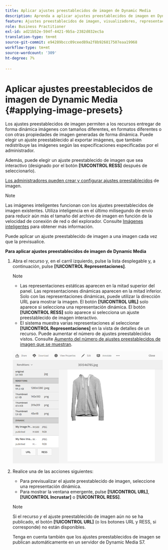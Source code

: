```yaml
---
title: Aplicar ajustes preestablecidos de imagen de Dynamic Media
description: Aprenda a aplicar ajustes preestablecidos de imagen en Dynamic Media.
feature: Ajustes preestablecidos de imagen, visualizadores, representaciones
role: Business Practitioner
exl-id: ad21b52e-594f-4421-9b5a-2382d032ec5a
translation-type: tm+mt
source-git-commit: e94289bccc09ceed89a2f8b926817507eaa19968
workflow-type: tm+mt
source-wordcount: '309'
ht-degree: 7%

---
```


# Aplicar ajustes preestablecidos de imagen de Dynamic Media {#applying-image-presets}

Los ajustes preestablecidos de imagen permiten a los recursos entregar de forma dinámica imágenes con tamaños diferentes, en formatos diferentes o con otras propiedades de imagen generadas de forma dinámica. Puede elegir un ajuste preestablecido al exportar imágenes, que también redistribuye las imágenes según las especificaciones especificadas por el administrador.

Además, puede elegir un ajuste preestablecido de imagen que sea interactivo (designado por el botón **[!UICONTROL RESS]** después de seleccionarlo).

[Los administradores pueden crear y configurar ajustes preestablecidos](managing-image-presets.md) de imagen.

>[!NOTE]
>
>Las imágenes inteligentes funcionan con los ajustes preestablecidos de imagen existentes. Utiliza inteligencia en el último milisegundo de envío para reducir aún más el tamaño del archivo de imagen en función de la velocidad de conexión de red o del explorador. Consulte [Imágenes inteligentes](imaging-faq.md) para obtener más información.

Puede aplicar un ajuste preestablecido de imagen a una imagen cada vez que la previsualice.

**Para aplicar ajustes preestablecidos de imagen de Dynamic Media**

1. Abra el recurso y, en el carril izquierdo, pulse la lista desplegable y, a continuación, pulse **[!UICONTROL Representaciones]**.

   >[!NOTE]
   >
   >* Las representaciones estáticas aparecen en la mitad superior del panel. Las representaciones dinámicas aparecen en la mitad inferior. Solo con las representaciones dinámicas, puede utilizar la dirección URL para mostrar la imagen. El botón **[!UICONTROL URL]** solo aparece si selecciona una representación dinámica. El botón **[!UICONTROL RESS]** solo aparece si selecciona un ajuste preestablecido de imagen interactivo.
      >
      >
   * El sistema muestra varias representaciones al seleccionar **[!UICONTROL Representaciones]** en la vista de detalles de un recurso. Puede aumentar el número de ajustes preestablecidos vistos. Consulte [Aumento del número de ajustes preestablecidos de imagen que se muestran](managing-image-presets.md#increasing-or-decreasing-the-number-of-image-presets-that-display).


   ![chlimage_1-208](assets/chlimage_1-208.png)

1. Realice una de las acciones siguientes:

   * Para previsualizar el ajuste preestablecido de imagen, seleccione una representación dinámica.
   * Para mostrar la ventana emergente, pulse **[!UICONTROL URL]**, **[!UICONTROL Incrustar]** o **[!UICONTROL RESS]**.

   >[!NOTE]
   >
   >Si el recurso *y* el ajuste preestablecido de imagen aún no se ha publicado, el botón **[!UICONTROL URL]** (o los botones URL y RESS, si corresponde) no están disponibles.
   >
   >Tenga en cuenta también que los ajustes preestablecidos de imagen se publican automáticamente en un servidor de Dynamic Media S7.
